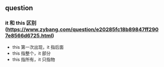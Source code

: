 ## question
### it 和 this 区别   (https://www.zybang.com/question/e20285fc18b89847ff2907e8566d6725.html)
* this 第一次出现，it 指后面
* this 指整个，it 部分
* this 指所有，it 只指物

### 